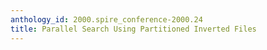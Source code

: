```yaml
---
anthology_id: 2000.spire_conference-2000.24
title: Parallel Search Using Partitioned Inverted Files
---
```

